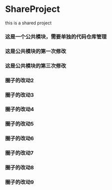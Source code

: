 # ShareProject
this is a shared project

### 这是一个公共模块，需要单独的代码仓库管理
### 这是公共模块的第一次修改
### 这是公共模块的第三次修改
### 圈子的改动2
### 圈子的改动3


### 圈子的改动4
### 圈子的改动5

### 圈子的改动6
### 圈子的改动7
### 圈子的改动8
### 圈子的改动9

